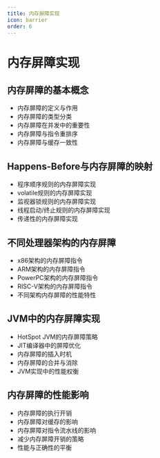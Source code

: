 ```yaml
---
title: 内存屏障实现
icon: barrier
order: 6
---
```


# 内存屏障实现

## 内存屏障的基本概念

- 内存屏障的定义与作用
- 内存屏障的类型分类
- 内存屏障在并发中的重要性
- 内存屏障与指令重排序
- 内存屏障与缓存一致性

## Happens-Before与内存屏障的映射

- 程序顺序规则的内存屏障实现
- volatile规则的内存屏障实现
- 监视器锁规则的内存屏障实现
- 线程启动/终止规则的内存屏障实现
- 传递性的内存屏障实现

## 不同处理器架构的内存屏障

- x86架构的内存屏障指令
- ARM架构的内存屏障指令
- PowerPC架构的内存屏障指令
- RISC-V架构的内存屏障指令
- 不同架构内存屏障的性能特性

## JVM中的内存屏障实现

- HotSpot JVM的内存屏障策略
- JIT编译器中的屏障优化
- 内存屏障的插入时机
- 内存屏障的合并与消除
- JVM实现中的性能权衡

## 内存屏障的性能影响

- 内存屏障的执行开销
- 内存屏障对缓存的影响
- 内存屏障对指令流水线的影响
- 减少内存屏障开销的策略
- 性能与正确性的平衡
